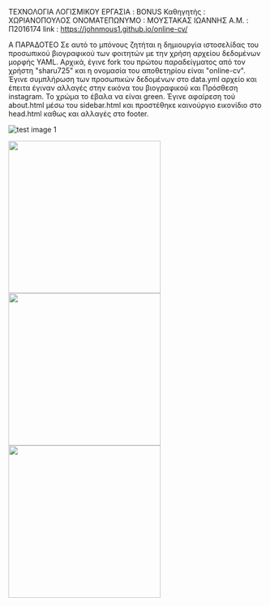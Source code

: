 
ΤΕΧΝΟΛΟΓΙΑ ΛΟΓΙΣΜΙΚΟΥ
ΕΡΓΑΣΙΑ : BONUS
Καθηγητής : ΧΩΡΙΑΝΟΠΟΥΛΟΣ
ΟΝΟΜΑΤΕΠΩΝΥΜΟ : ΜΟΥΣΤΑΚΑΣ ΙΩΑΝΝΗΣ
Α.Μ. : Π2016174
link : https://johnmous1.github.io/online-cv/

Α ΠΑΡΑΔΟΤΕΟ
Σε αυτό το μπόνους ζητήται  η δημιουργία ιστοσελίδας του προσωπικού βιογραφικού των φοιτητών με την χρήση αρχείου δεδομένων μορφής YAML.
Αρχικά, έγινε fork του πρώτου παραδείγματος από τον χρήστη "sharu725" και η ονομασία του αποθετηρίου είναι "online-cv". 
Έγινε συμπλήρωση των προσωπικών δεδομένων στο data.yml αρχείο και έπειτα έγιναν αλλαγές στην εικόνα του βιογραφικού και Πρόσθεση instagram. 
Το χρώμα το έβαλα να είναι green.
Έγινε αφαίρεση τού about.html μέσω του sidebar.html και προστέθηκε καινούργιο εικονίδιο στο head.html καθως και αλλαγές στο footer.


![test image 1](https://github.com/johnmous1/online-cv/tree/master/assets/images/old.png)
                            
<img src="https://github.com/johnmous1/online-cv/tree/master/assets/images/new.png" width="300"/> 

<img src="https://github.com/johnmous1/online-cv/tree/master/assets/images/oldhead.png" width="300"/> 
                          
<img src="https://github.com/johnmous1/online-cv/tree/master/assets/images/myhead.png" width="300"/> 
